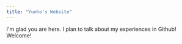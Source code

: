 ```yaml
---
title: "Yunho's Website"
---
```


I'm glad you are here. I plan to talk about my experiences in Github! Welcome!
